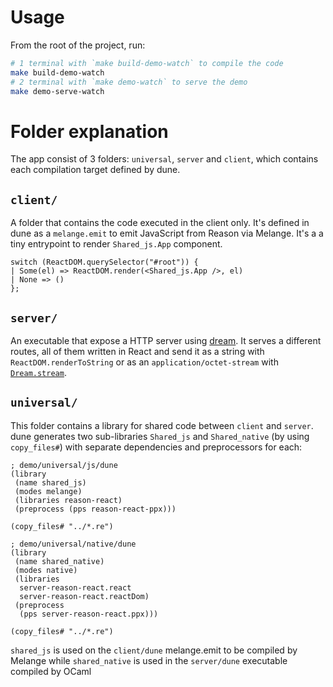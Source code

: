 # Usage

From the root of the project, run:
```bash
# 1 terminal with `make build-demo-watch` to compile the code
make build-demo-watch
# 2 terminal with `make demo-watch` to serve the demo
make demo-serve-watch
```

# Folder explanation

The app consist of 3 folders: `universal`, `server` and `client`, which contains each compilation target defined by dune.

## `client/`

A folder that contains the code executed in the client only. It's defined in dune as a `melange.emit` to emit JavaScript from Reason via Melange. It's a a tiny entrypoint to render `Shared_js.App` component.

```re
switch (ReactDOM.querySelector("#root")) {
| Some(el) => ReactDOM.render(<Shared_js.App />, el)
| None => ()
};
```

## `server/`

An executable that expose a HTTP server using [dream](https://aantron.github.io/dream). It serves a different routes, all of them written in React and send it as a string with `ReactDOM.renderToString` or as an `application/octet-stream` with [`Dream.stream`](https://aantron.github.io/dream/#streams).

## `universal/`

This folder contains a library for shared code between `client` and `server`. dune generates two sub-libraries `Shared_js` and `Shared_native` (by using `copy_files#`) with separate dependencies and preprocessors for each:

```dune
; demo/universal/js/dune
(library
 (name shared_js)
 (modes melange)
 (libraries reason-react)
 (preprocess (pps reason-react-ppx)))

(copy_files# "../*.re")
```

```dune
; demo/universal/native/dune
(library
 (name shared_native)
 (modes native)
 (libraries
  server-reason-react.react
  server-reason-react.reactDom)
 (preprocess
  (pps server-reason-react.ppx)))

(copy_files# "../*.re")
```

`shared_js` is used on the `client/dune` melange.emit to be compiled by Melange while `shared_native` is used in the `server/dune` executable compiled by OCaml
